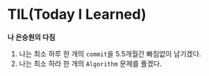 # TIL(Today I Learned)

**나 은승원의 다짐**

1. 나는 최소 하루 한 개의 `commit`을 5.5개월간 빠짐없이 남기겠다.
2. 나는 최소 하라 한 개의 `Algorithm` 문제를 풀겠다.


